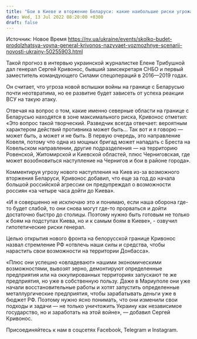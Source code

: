 ```yaml
---
title: "Бои в Киеве и вторжение Беларуси: какие наибольшие риски угрожают северу Украины — оценка сценариев от генерала Кривоноса"
date: Wed, 13 Jul 2022 08:20:00 +0300
draft: false
---
```

Источник: Новое Время https://nv.ua/ukraine/events/skolko-budet-prodolzhatsya-voyna-general-krivonos-nazyvaet-vozmozhnye-scenarii-novosti-ukrainy-50255903.html


Такой прогноз в интервью украинской журналистке Елене Трибушной дал генерал Сергей Кривонос, бывший замсекретаря СНБО и первый заместитель командующего Силами спецопераций в 2016—2019 годах.

Он считает, что угроза новой вспышки войны на границе с Беларусью почти неотвратима, но ее развитие будет зависеть от успеха реакции ВСУ на такую атаку.

Отвечая на вопрос о том, какие именно северные области на границе с Беларусью находятся в зоне максимального риска, Кривонос отметил: «Это вопрос такой творческий. Разведчик всегда отвечает: вероятным характером действий противника может быть… Так вот и я говорю — может быть, а может и не быть. В первую очередь, это направление Ковеля, потому что одна из мощных бригад может нападать с Бреста на Ковельском направлении, другие подразделения — на территорию Ровенской, Житомирской и Киевской областей, плюс Черниговская, где может возобновиться наступление на Чернигов и бои в районе города».

Комментируя угрозу нового наступления на Киев из-за возможного вторжения Беларуси, Кривонос добавил, что еще за год до начала большой российской агрессии он предупреждал о возможности россиян «за четыре часа дойти до Киева».

«И я совершенно не исключаю это и понимаю, если наша оборона где-то будет слабой, то они снова могут где-то прорваться и дойти достаточно быстро до столицы. Поэтому нужно быть готовым не только к боям на подступах Киева, но и к самым боям в Киеве», - озвучил гипотетические риски генерал.

Целью открытия нового фронта на белорусской границе Кривонос назвал стремление РФ «отвлечь наши силы и средства, чтобы нарастить свои возможности на территории Донбасса».

«Плюс они успешно «овладевают» нашими экономическими возможностями, вывозят зерно, демонтируют определенные предприятия или на оккупированных территориях запускают те же предприятия, но уже в собственную пользу. Даже в Мариуполе они уже начали восстановительные работы и хотят запустить определенные металлургические предприятия, чтобы зарабатывать деньги уже в бюджет РФ. Поэтому нужно ясно понимать, что они изменили свои подходы и задачи — не только уничтожить Украину как независимое государство, но и заработать на этой войне», — добавил Сергей Кривонос.

Присоединяйтесь к нам в соцсетях Facebook, Telegram и Instagram.
